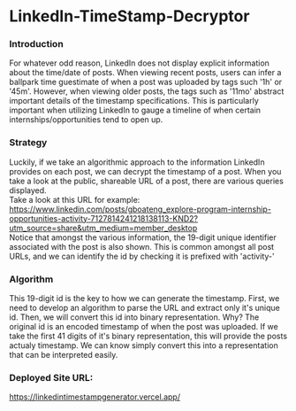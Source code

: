 # LinkedIn-TimeStamp-Decryptor

### Introduction
For whatever odd reason, LinkedIn does not display explicit information about the time/date of posts. When viewing recent posts, users can infer a ballpark time guestimate of when a post was uploaded by tags such '1h' or '45m'. However, when viewing older posts, the tags such as '11mo' abstract important details of the timestamp specifications. This is particularly important when utilizing LinkedIn to gauge a timeline of when certain internships/opportunities tend to open up. 

### Strategy
Luckily, if we take an algorithmic approach to the information LinkedIn provides on each post, we can decrypt the timestamp of a post. When you take a look at the public, shareable URL of a post, there are various queries displayed. </br> Take a look at this URL for example: </br>
https://www.linkedin.com/posts/gboateng_explore-program-internship-opportunities-activity-7127814241218138113-KND2?utm_source=share&utm_medium=member_desktop </br>
Notice that amongst the various information, the 19-digit unique identifier associated with the post is also shown. This is common amongst all post URLs, and we can identify the id by checking it is prefixed with 'activity-'

### Algorithm
This 19-digit id is the key to how we can generate the timestamp. First, we need to develop an algorithm to parse the URL and extract only it's unique id. Then, we will convert this id into binary representation. Why? The original id is an encoded timestamp of when the post was uploaded. If we take the first 41 digits of it's binary representation, this will provide the posts actualy timestamp. We can know simply convert this into a representation that can be interpreted easily.

### Deployed Site URL:
https://linkedintimestampgenerator.vercel.app/
